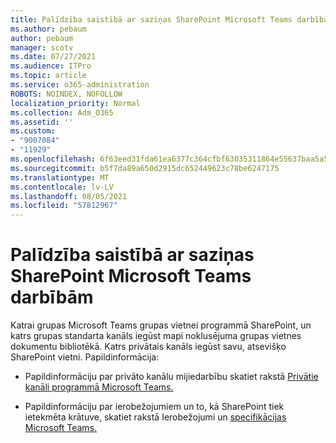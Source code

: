 ```yaml
---
title: Palīdzība saistībā ar saziņas SharePoint Microsoft Teams darbībām
ms.author: pebaum
author: pebaum
manager: scotv
ms.date: 07/27/2021
ms.audience: ITPro
ms.topic: article
ms.service: o365-administration
ROBOTS: NOINDEX, NOFOLLOW
localization_priority: Normal
ms.collection: Adm_O365
ms.assetid: ''
ms.custom:
- "9007084"
- "11929"
ms.openlocfilehash: 6f63eed31fda61ea6377c364cfbf63035311864e55637baa5a5838784a03b582
ms.sourcegitcommit: b5f7da89a650d2915dc652449623c78be6247175
ms.translationtype: MT
ms.contentlocale: lv-LV
ms.lasthandoff: 08/05/2021
ms.locfileid: "57812967"
---
```

# <a name="help-with-the-sharepoint-and-microsoft-teams-interaction"></a>Palīdzība saistībā ar saziņas SharePoint Microsoft Teams darbībām

Katrai grupas Microsoft Teams grupas vietnei programmā SharePoint, un katrs grupas standarta kanāls iegūst mapi noklusējuma grupas vietnes dokumentu bibliotēkā. Katrs privātais kanāls iegūst savu, atsevišķo SharePoint vietni. Papildinformācija:

- Papildinformāciju par privāto kanālu mijiedarbību skatiet rakstā [Privātie kanāli programmā Microsoft Teams.](/MicrosoftTeams/private-channels#private-channel-sharepoint-sites)

- Papildinformāciju par ierobežojumiem un to, kā SharePoint tiek ietekmēta krātuve, skatiet rakstā Ierobežojumi un [specifikācijas Microsoft Teams.](/microsoftteams/limits-specifications-teams#storage) 
